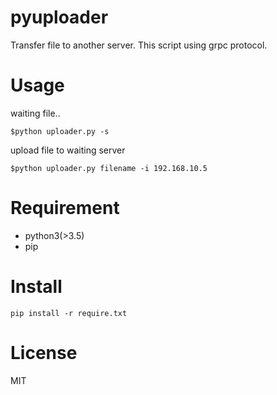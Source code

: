 # pyuploader
Transfer file to another server.
This script using grpc protocol.

# Usage
waiting file..
```
$python uploader.py -s
```
upload file to waiting server
```
$python uploader.py filename -i 192.168.10.5
```

# Requirement
* python3(>3.5)
* pip

# Install
```
pip install -r require.txt
```

# License
MIT
